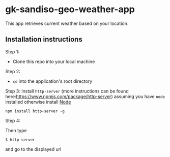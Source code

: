 # gk-sandiso-geo-weather-app
This app retrieves current weather based on your location.

## Installation instructions

Step 1:

* Clone this repo into your local machine

Step 2:

* `cd` into the application's root directory

Step 3:
Install `http-server` (more instructions can be found here:https://www.npmjs.com/package/http-server) assuming you have `node` installed otherwise install [Node](https://nodejs.org/en/download/)  

`npm install http-server -g`

Step 4:

Then type
```
$ http-server
```
and go to the displayed url
